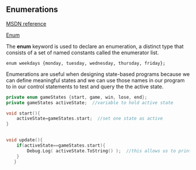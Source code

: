 ## Enumerations 
[MSDN reference](https://msdn.microsoft.com/en-us/library/sbbt4032.aspx)

[Enum](https://msdn.microsoft.com/en-us/library/ms228360(v=vs.90).aspx#Anchor_3)

The **enum** keyword is used to declare an enumeration, a distinct type that consists of a set of named constants called the enumerator list.

```enum weekdays {monday, tuesday, wednesday, thursday, friday};```

Enumerations are useful when designing state-based programs because we can define meaningful states and we can use those names in our program to in our control statements to test and query the  the active state.

```cpp
private enum gameStates {start, game, win, lose, end};
private gameStates activeState;  //variable to hold active state

void start(){
    activeState=gameStates.start;  //set one state as active
}

	
void update(){
    if(activeState==gameStates.start){
        Debug.Log( activeState.ToString() );  //this allows us to print out the labeled name, otherwise we'd see the integer value of the state: 0;
    }
   }
```
